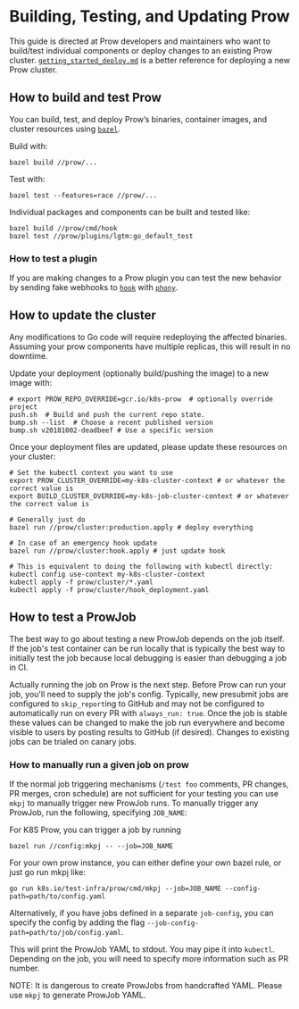 # Building, Testing, and Updating Prow

This guide is directed at Prow developers and maintainers who want to build/test individual components or deploy changes to an existing Prow cluster. [`getting_started_deploy.md`](/prow/getting_started_deploy.md) is a better reference for deploying a new Prow cluster.

## How to build and test Prow

You can build, test, and deploy Prow’s binaries, container images, and cluster resources using [`bazel`](https://bazel.build).

Build with:
```shell
bazel build //prow/...
```
Test with:
```shell
bazel test --features=race //prow/...
```
Individual packages and components can be built and tested like:
```shell
bazel build //prow/cmd/hook
bazel test //prow/plugins/lgtm:go_default_test
```

### How to test a plugin

If you are making changes to a Prow plugin you can test the new behavior by sending fake webhooks to [`hook`](/prow/cmd/hook) with [`phony`](/prow/cmd/phony#phony).

## How to update the cluster

Any modifications to Go code will require redeploying the affected binaries.
Assuming your prow components have multiple replicas, this will result in no downtime.

Update your deployment (optionally build/pushing the image) to a new image with:
```shell
# export PROW_REPO_OVERRIDE=gcr.io/k8s-prow  # optionally override project
push.sh  # Build and push the current repo state.
bump.sh --list  # Choose a recent published version
bump.sh v20181002-deadbeef # Use a specific version
```

Once your deployment files are updated, please update these resources on your cluster:

```shell
# Set the kubectl context you want to use
export PROW_CLUSTER_OVERRIDE=my-k8s-cluster-context # or whatever the correct value is
export BUILD_CLUSTER_OVERRIDE=my-k8s-job-cluster-context # or whatever the correct value is

# Generally just do
bazel run //prow/cluster:production.apply # deploy everything

# In case of an emergency hook update
bazel run //prow/cluster:hook.apply # just update hook

# This is equivalent to doing the following with kubectl directly:
kubectl config use-context my-k8s-cluster-context
kubectl apply -f prow/cluster/*.yaml
kubectl apply -f prow/cluster/hook_deployment.yaml
```

## How to test a ProwJob

The best way to go about testing a new ProwJob depends on the job itself. If the
job's test container can be run locally that is typically the best way to
initially test the job because local debugging is easier than debugging a job in
CI.

Actually running the job on Prow is the next step. Before Prow can run your job,
you'll need to supply the job's config. Typically, new presubmit jobs
are configured to `skip_report`ing to GitHub and may not be configured to 
automatically run on every PR with `always_run: true`. Once the job is stable
these values can be changed to make the job run everywhere and become visible
to users by posting results to GitHub (if desired).
Changes to existing jobs can be trialed on canary jobs.

### How to manually run a given job on prow

If the normal job triggering mechanisms (`/test foo` comments, PR changes, PR
merges, cron schedule) are not sufficient for your testing you can use `mkpj` to
manually trigger new ProwJob runs.
To manually trigger any ProwJob, run the following, specifying `JOB_NAME`:

For K8S Prow, you can trigger a job by running
```shell
bazel run //config:mkpj -- --job=JOB_NAME
```

For your own prow instance, you can either define your own bazel rule, or
just go run mkpj like:
```shell
go run k8s.io/test-infra/prow/cmd/mkpj --job=JOB_NAME --config-path=path/to/config.yaml
```

Alternatively, if you have jobs defined in a separate `job-config`, you can
specify the config by adding the flag `--job-config-path=path/to/job/config.yaml`.

This will print the ProwJob YAML to stdout. You may pipe it into `kubectl`.
Depending on the job, you will need to specify more information such as PR
number.

NOTE: It is dangerous to create ProwJobs from handcrafted YAML. Please use `mkpj`
to generate ProwJob YAML.
